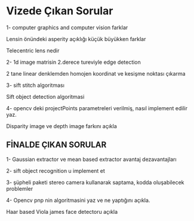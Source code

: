 # **Vizede Çıkan Sorular**

1- computer graphics and computer vision farklar

Lensin önündeki asperity açıklığı küçük büyükken farklar

Telecentric lens nedir

2- 1d image matrisin 2.derece tureviyle edge detection

2 tane linear denklemden homojen koordinat ve kesişme noktası çıkarma 

3- sift stitch algoritması

Sift object detection algoritmasi

4- opencv deki projectPoints parametreleri verilmiş, nasıl implement edilir yaz. 

Disparity image ve depth image farkını açıkla 

## FİNALDE ÇIKAN SORULAR

1- Gaussian extractor ve mean based extractor avantaj dezavantajları

2-  sift object recognition u implement et

3- şüpheli paketi stereo camera kullanarak saptama, kodda oluşabilecek problemler

4- Opencv pnp nin algoritmasini yaz ve ne yaptığını açıkla.

Haar based Viola james face detectoru açıkla